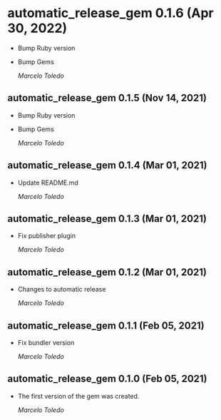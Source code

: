 # automatic_release_gem 0.1.6 (Apr 30, 2022)

* Bump Ruby version
* Bump Gems

  *Marcelo Toledo*

## automatic_release_gem 0.1.5 (Nov 14, 2021)

* Bump Ruby version
* Bump Gems

  *Marcelo Toledo*

## automatic_release_gem 0.1.4 (Mar 01, 2021)

* Update README.md

  *Marcelo Toledo*

## automatic_release_gem 0.1.3 (Mar 01, 2021)

* Fix publisher plugin

  *Marcelo Toledo*

## automatic_release_gem 0.1.2 (Mar 01, 2021)

* Changes to automatic release

  *Marcelo Toledo*

## automatic_release_gem 0.1.1 (Feb 05, 2021)

* Fix bundler version

  *Marcelo Toledo*

## automatic_release_gem 0.1.0 (Feb 05, 2021)

* The first version of the gem was created.

  *Marcelo Toledo*
